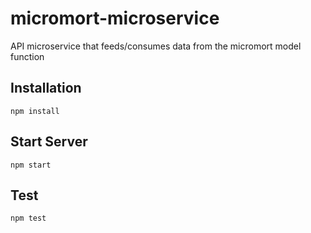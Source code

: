 # micromort-microservice
API microservice that feeds/consumes data from the micromort model function

## Installation
```
npm install
```

## Start Server
```
npm start
```

## Test
```
npm test
```
